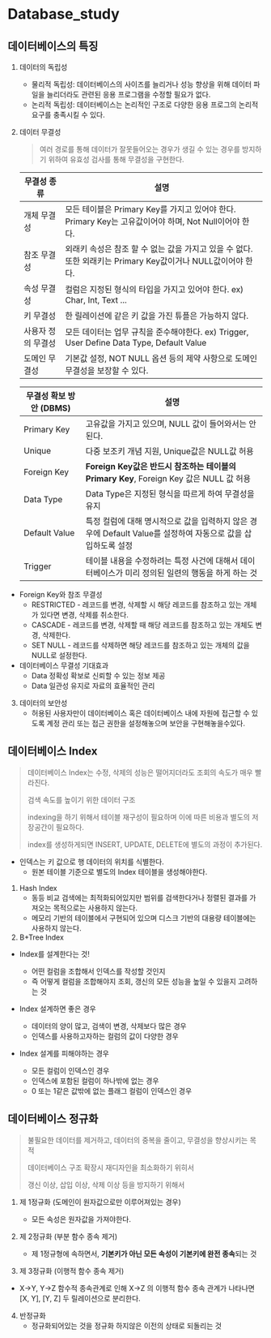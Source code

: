 # Database_study



## 데이터베이스의 특징

1. 데이터의 독립성

   * 물리적 독립성: 데이터베이스의 사이즈를 늘리거나 성능 향상을 위해 데이터 파일을 늘리더라도 관련된 응용 프로그램을 수정할 필요가 없다.
   * 논리적 독립성: 데이터베이스는 논리적인 구조로 다양한 응용 프로그의 논리적 요구를 충족시킬 수 있다.

   

2. 데이터 무결성

   > 여러 경로를 통해 데이터가 잘못들어오는 경우가 생길 수 있는 경우를 방지하기 위하여 유효성 검사를 통해 무결성을 구현한다.

   | 무결성 종류        | 설명                                                         |
   | ------------------ | ------------------------------------------------------------ |
   | 개체 무결성        | 모든 테이블은 Primary Key를 가지고 있어야 한다. Primary Key는 고유값이어야 하며, Not Null이어야 한다. |
   | 참조 무결성        | 외래키 속성은 참조 할 수 없는 값을 가지고 있을 수 없다. 또한 외래키는 Primary Key값이거나 NULL값이어야 한다. |
   | 속성 무결성        | 컬럼은 지정된 형식의 타입을 가지고 있어야 한다. ex) Char, Int, Text ... |
   | 키 무결성          | 한 릴레이션에 같은 키 값을 가진 튜플은 가능하지 않다.        |
   | 사용자 정의 무결성 | 모든 데이터는 업무 규칙을 준수해야한다. ex) Trigger, User Define Data Type, Default Value |
   | 도메인 무결성      | 기본값 설정, NOT NULL 옵션 등의 제약 사항으로 도메인 무결성을 보장할 수 있다. |

   | 무결성 확보 방안 (DBMS) | 설명                                                         |
   | ----------------------- | ------------------------------------------------------------ |
   | Primary Key             | 고유값을 가지고 있으며, NULL 값이 들어와서는 안된다.         |
   | Unique                  | 다중 보조키 개념 지원, Unique값은 NULL값 허용                |
   | Foreign Key             | **Foreign Key값은 반드시 참조하는 테이블의 Primary Key**, Foreign Key 값은 NULL 값 허용 |
   | Data Type               | Data Type은 지정된 형식을 따르게 하여 무결성을 유지          |
   | Default Value           | 특정 컬럼에 대해 명시적으로 값을 입력하지 않은 경우에 Default Value를 설정하여 자동으로 값을 삽입하도록 설정 |
   | Trigger                 | 테이블 내용을 수정하려는 특정 사건에 대해서 데이터베이스가 미리 정의된 일련의 행동을 하게 하는 것 |

* Foreign Key와 참조 무결성
  * RESTRICTED - 레코드를 변경, 삭제할 시 해당 레코드를 참조하고 있는 개체가 있다면 변경, 삭제를 취소한다.
  * CASCADE - 레코드를 변경, 삭제할 때 해당 레코드를 참조하고 있는 개체도 변경, 삭제한다.
  * SET NULL - 레코드를 삭제하면 해당 레코드를 참조하고 있는 개체의 값을 NULL로 설정한다.
* 데이터베이스 무결성 기대효과
  * Data 정확성 확보로 신뢰할 수 있는 정보 제공
  * Data 일관성 유지로 자료의 효율적인 관리



3. 데이터의 보안성
   * 허용된 사용자만이 데이터베이스 혹은 데이터베이스 내에 자원에 접근할 수 있도록 계정 관리 또는 접근 권한을 설정해놓으며 보안을 구현해놓을수있다.



## 데이터베이스 Index

> 데이터베이스 Index는 수정, 삭제의 성능은 떨어지더라도 조회의 속도가 매우 빨라진다.
>
> 검색 속도를 높이기 위한 데이터 구조
>
> indexing을 하기 위해서 테이블 재구성이 필요하며 이에 따른 비용과 별도의 저장공간이 필요하다.
>
> index를 생성하게되면 INSERT, UPDATE, DELETE에 별도의 과정이 추가된다.

* 인덱스는 키 값으로 행 데이터의 위치를 식별한다.
  * 원본 테이블 기준으로 별도의 Index 테이블을 생성해야한다.

1. Hash Index
   * 동등 비교 검색에는 최적화되어있지만 범위를 검색한다거나 정렬된 결과를 가져오는 목적으로는 사용하지 않는다.
   * 메모리 기반의 테이블에서 구현되어 있으며 디스크 기반의 대용량 테이블에는 사용하지 않는다.
2. B+Tree Index



* Index를 설계한다는 것!
  * 어떤 컬럼을 조합해서 인덱스를 작성할 것인지
  * 즉 어떻게 컬럼을 조합해야지 조회, 갱신의 모든 성능을 높일 수 있을지 고려하는 것
* Index 설계하면 좋은 경우
  * 데이터의 양이 많고, 검색이 변경, 삭제보다 많은 경우
  * 인덱스를 사용하고자하는 컬럼의 값이 다양한 경우

* Index 설계를 피해야하는 경우
  * 모든 컬럼이 인덱스인 경우
  * 인덱스에 포함된 컬럼이 하나밖에 없는 경우
  * 0 또는 1같은 값밖에 없는 플래그 컬럼이 인덱스인 경우



## 데이터베이스 정규화

> 불필요한 데이터를 제거하고, 데이터의 중복을 줄이고, 무결성을 향상시키는 목적
>
> 데이터베이스 구조 확장시 재디자인을 최소화하기 위히서
>
> 갱신 이상, 삽입 이상, 삭제 이상 등을 방지하기 위해서

1. 제 1정규화 (도메인이 원자값으로만 이루어져있는 경우)
   * 모든 속성은 원자값을 가져야한다.

2. 제 2정규화 (부분 함수 종속 제거)
   * 제 1정규형에 속하면서, **기본키가 아닌 모든 속성이 기본키에 완전 종속**되는 것
3.  제 3정규화 (이행적 함수 종속 제거)
   * X->Y, Y->Z 함수적 종속관계로 인해 X->Z 의 이행적 함수 종속 관계가 나타나면 [X, Y], [Y, Z] 두 릴레이션으로 분리한다.
4. 반정규화
   * 정규화되어있는 것을 정규화 하지않은 이전의 상태로 되돌리는 것